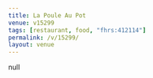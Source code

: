 ```yaml
---
title: La Poule Au Pot
venue: v15299
tags: [restaurant, food, "fhrs:412114"]
permalink: /v/15299/
layout: venue
---
```

null